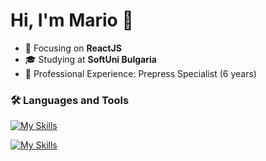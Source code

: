 # Hi, I'm Mario 👋
- :dart: Focusing on **ReactJS**
- :mortar_board: Studying at **SoftUni Bulgaria**
- :hammer: Professional Experience: Prepress Specialist (6 years)

### :hammer_and_wrench: Languages and Tools

[![My Skills](https://skillicons.dev/icons?i=js,typescript,html,css,react,redux,tailwind)](https://skillicons.dev)

[![My Skills](https://skillicons.dev/icons?i=nodejs,express,mongodb,jest,photoshop,illustrator,git)](https://skillicons.dev)
